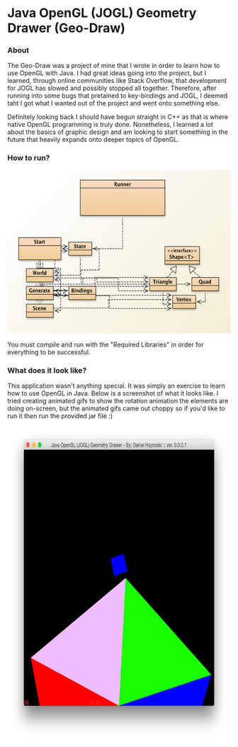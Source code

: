 # Java OpenGL (JOGL) Geometry Drawer (Geo-Draw)

### About

The Geo-Draw was a project of mine that I wrote in order to learn how to use OpenGL with Java. I had great ideas going into the project, but I learned, through online communities like Stack Overflow, that development for JOGL has slowed and possibly stopped all together. Therefore, after running into some bugs that pretained to key-bindings and JOGL, I deemed taht I got what I wanted out of the project and went onto something else. 

Definitely looking back I should have begun straight in C++ as that is where native OpenGL programming is truly done. Nonetheless, I learned a lot about the basics of graphic design and am looking to start something in the future that heavily expands onto deeper topics of OpenGL.

### How to run?

<img src="/Read-Me-Images/Class_Diagram.png" alt="Class Diagram" width="580" height="369">

You must compile and run with the "Required Libraries" in order for everything to be successful.

### What does it look like?

This application wasn't anything special. It was simply an exercise to learn how to use OpenGL in Java. Below is a screenshot of what it looks like. I tried creating animated gifs to show the rotation animation the elements are doing on-screen, but the animated gifs came out choppy so if you'd like to run it then run the provided jar file :)

<img src="/Read-Me-Images/Static_Window_Image.png" alt="Class Diagram" width="762" height="712">

